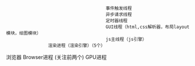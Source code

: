                                           事件触发线程
                                          异步请求线程
                                          定时器线程
                                          GUI线程（html,css解析器，布局layout模块，绘图模块）
                                          js主线程（js引擎）
		            渲染进程（渲染引擎）（5个）		
浏览器		        Browser进程
(关注前两个)	    GPU进程
